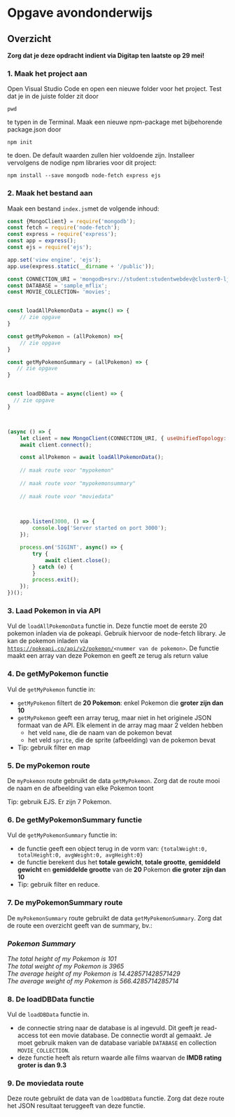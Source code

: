 # Opgave avondonderwijs

## Overzicht

**Zorg dat je deze opdracht indient via Digitap ten laatste op 29 mei!**

### 1. Maak het project aan

Open Visual Studio Code en open een nieuwe folder voor het project. Test dat je in de juiste folder zit door 

```text
pwd
```

te typen in de Terminal. Maak een nieuwe npm-package met bijbehorende package.json door 

```text
npm init
```

te doen. De default waarden zullen hier voldoende zijn. Installeer vervolgens de nodige npm libraries voor dit project:

```text
npm install --save mongodb node-fetch express ejs
```

### 2. Maak het bestand aan

Maak een bestand `index.js`met de volgende inhoud:

```javascript
const {MongoClient} = require('mongodb');
const fetch = require('node-fetch');
const express = require('express');
const app = express();
const ejs = require('ejs');

app.set('view engine', 'ejs');
app.use(express.static(__dirname + '/public'));

const CONNECTION_URI = 'mongodb+srv://student:studentwebdev@cluster0-ljvvp.mongodb.net/test?retryWrites=true&w=majority';
const DATABASE = 'sample_mflix';
const MOVIE_COLLECTION= 'movies';


const loadAllPokemonData = async() => {
    // zie opgave
}

const getMyPokemon = (allPokemon) =>{
    // zie opgave
}

const getMyPokemonSummary = (allPokemon) => {
   // zie opgave
}


const loadDBData = async(client) => {
  // zie opgave
}



(async () => {
    let client = new MongoClient(CONNECTION_URI, { useUnifiedTopology: true });;
    await client.connect();

    const allPokemon = await loadAllPokemonData();
    
    // maak route voor "mypokemon"
    
    // maak route voor "mypokemonsummary"
    
    // maak route voor "moviedata"
   


    app.listen(3000, () => {
        console.log('Server started on port 3000');
    });

    process.on('SIGINT', async() => {
        try {
            await client.close();
        } catch (e) {
        }
        process.exit();
    });
})();
```

### 3. Laad Pokemon in via API

Vul de `loadAllPokemonData` functie in. Deze functie moet de eerste 20 pokemon inladen via de pokeapi. Gebruik hiervoor de node-fetch library. Je kan de pokemon inladen via   
[`https://pokeapi.co/api/v2/pokemon/`](https://pokeapi.co/api/v2/pokemon/)`<nummer van de pokemon>`. De functie maakt een array van deze Pokemon en geeft ze terug als return value

### 4. De getMyPokemon functie

Vul de `getMyPokemon` functie in:

* `getMyPokemon` filtert de **20 Pokemon**: enkel Pokemon die **groter zijn dan 10**
* `getMyPokemon` geeft een array terug, maar niet in het originele JSON formaat van de API. Elk element in de array mag maar 2 velden hebben
  * het veld `name`, die de naam van de pokemon bevat
  * het veld `sprite`, die de sprite \(afbeelding\) van de pokemon bevat 
* Tip: gebruik filter en map

### 5. De myPokemon route

De `myPokemon` route gebruikt de data `getMyPokemon`. Zorg dat de route mooi de naam en de afbeelding van elke Pokemon toont

Tip: gebruik EJS. Er zijn 7 Pokemon.

### 6. De getMyPokemonSummary functie

Vul de `getMyPokemonSummary` functie in:

* de functie geeft een object terug in de vorm van: `{totalWeight:0, totalHeight:0, avgWeight:0, avgHeight:0}`
* de functie berekent dus het **totale gewicht**, **totale grootte**, **gemiddeld gewicht** en **gemiddelde grootte** van de **20** Pokemon **die groter zijn dan 10**
* Tip: gebruik filter en reduce.

### 7. De myPokemonSummary route

De `myPokemonSummary`  route gebruikt de data `getMyPokemonSummary`. Zorg dat de route een overzicht geeft van de summary, bv.:

### _Pokemon Summary_

_The total height of my Pokemon is 101   
The total weight of my Pokemon is 3965   
The average height of my Pokemon is 14.428571428571429   
The average weight of my Pokemon is 566.4285714285714_

### 8. De loadDBData functie

Vul de `loadDBData` functie in.

* de connectie string naar de database is al ingevuld. Dit geeft je read-access tot een movie database. De connectie wordt al gemaakt. Je moet gebruik maken van de database variable `DATABASE` en collection `MOVIE_COLLECTION`.
* deze functie heeft als return waarde alle films waarvan de **IMDB rating groter is dan 9.3**

### 9. De moviedata route

Deze route gebruikt de data van de `loadDBData` functie. Zorg dat deze route het JSON resultaat teruggeeft van deze functie.

